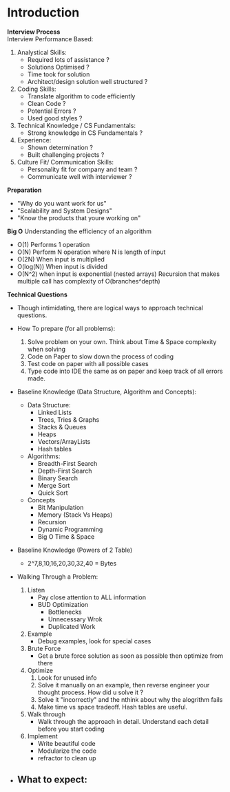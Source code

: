 # Introduction  
**Interview Process**  
Interview Performance Based:  
1. Analystical Skills:
    - Required lots of assistance ?
    - Solutions Optimised ? 
    - Time took for solution
    - Architect/design solution well structured ? 
2. Coding Skills:
    - Translate algorithm to code efficiently
    - Clean Code ? 
    - Potential Errors ?
    - Used good styles ?
3. Technical Knowledge / CS Fundamentals:
    - Strong knowledge in CS Fundamentals ?
4. Experience:
    - Shown determination ?
    - Built challenging projects ?
5. Culture Fit/ Communication Skills:
    - Personality fit for company and team ? 
    - Communicate well with interviewer ?

**Preparation**  
- "Why do you want work for us"
- "Scalability and System Designs"
- "Know the products that youre working on"
 
**Big O**
Understanding the efficiency of an algorithm
- O(1) Performs 1 operation
- O(N) Perform N operation where N is length of input
- O(2N) When input is multiplied
- O(log(N)) When input is divided
- O(N^2) when input is exponential (nested arrays)
Recursion that makes multiple call has complexity of O(branches^depth)  
 
**Technical Questions**
- Though intimidating, there are logical ways to approach technical questions.  
- How To prepare (for all problems):
    1. Solve problem on your own. Think about Time & Space complexity when solving
    2. Code on Paper to slow down the process of coding
    3. Test code on paper with all possible cases
    4. Type code into IDE the same as on paper and keep track of all errors made.
- Baseline Knowledge (Data Structure, Algorithm and Concepts):
    - Data Structure:
        - Linked Lists
        - Trees, Tries & Graphs
        - Stacks & Queues
        - Heaps
        - Vectors/ArrayLists
        - Hash tables
    - Algorithms:
        - Breadth-First Search
        - Depth-First Search
        - Binary Search
        - Merge Sort
        - Quick Sort
    - Concepts
        - Bit Manipulation
        - Memory (Stack Vs Heaps)
        - Recursion
        - Dynamic Programming
        - Big O Time & Space
- Baseline Knowledge (Powers of 2 Table)
    - 2^7,8,10,16,20,30,32,40 = Bytes

- Walking Through a Problem:
    1. Listen
        - Pay close attention to ALL information
        - BUD Optimization
            - Bottlenecks
            - Unnecessary Wrok
            - Duplicated Work
    2. Example
        - Debug examples, look for special cases
    3. Brute Force
        - Get a brute force solution as soon as possible then optimize from there
    4. Optimize
        1. Look for unused info
        2. Solve it manually on an example, then reverse engineer your thought process. How did u solve it ?
        3. Solve it "incorrectly" and the nthink about why the alogrithm fails
        4. Make time vs space tradeoff. Hash tables are useful.
    5. Walk through
        - Walk through the approach in detail. Understand each detail before you start coding
    6. Implement
        - Write beautiful code
        - Modularize the code
        - refractor to clean up

- What to expect:
    - 

